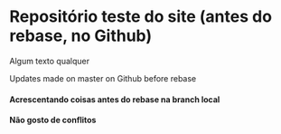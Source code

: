 # Repositório teste do site (antes do rebase, no Github)

Algum texto qualquer

Updates made on master on Github before rebase


#### Acrescentando coisas antes do rebase na branch local

#### Não gosto de conflitos
